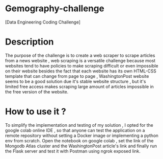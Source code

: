 # Gemography-challenge
[Data Engineering Coding Challenge]
# Description
The purpose of the challenge is to create a web scraper to scrape articles from a news website , web scraping is a versatile challenge because most websites tend to have policies to make scraping difficult or even impossible on their website besides the fact that each website has its own HTML-CSS template that can change from page to page , WashingtonPost website seems to be a good solution due it's stable website structure , but it's limited free access makes scraping large amount of articles impossible in the free version of the website.
# How to use it ?
To simplify the implementation and testing of my solution , I opted for the google colab online IDE , so that anyone can test the application on a remote repository without setting a Docker image or implementing a python env from scratch.
Open the notebook on google colab , set the link of the Mongodb Atlas cluster and the WashingtonPost article's link and finally run the Flask server and test it with Postman using ngrok exposed link.


